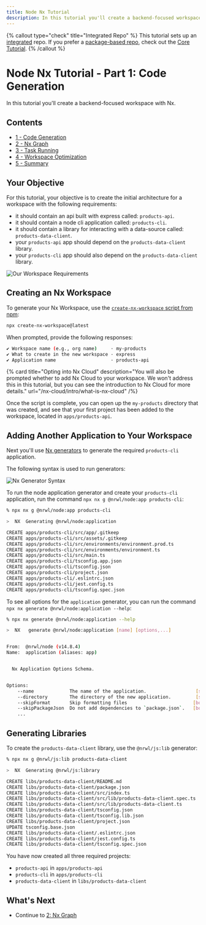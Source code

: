 ```yaml
---
title: Node Nx Tutorial
description: In this tutorial you'll create a backend-focused workspace with Nx.
---
```


{% callout type="check" title="Integrated Repo" %}
This tutorial sets up an [integrated](/concepts/integrated-vs-package-based) repo. If you prefer a [package-based repo](/concepts/integrated-vs-package-based), check out the [Core Tutorial](/getting-started/core-tutorial).
{% /callout %}

# Node Nx Tutorial - Part 1: Code Generation

In this tutorial you'll create a backend-focused workspace with Nx.

## Contents

- [1 - Code Generation](/node-tutorial/1-code-generation)
- [2 - Nx Graph](/node-tutorial/2-nx-graph)
- [3 - Task Running](/node-tutorial/3-task-running)
- [4 - Workspace Optimization](/node-tutorial/4-workspace-optimization)
- [5 - Summary](/node-tutorial/5-summary)

## Your Objective

For this tutorial, your objective is to create the initial architecture for a workspace with the following requirements:

- it should contain an api built with express called: `products-api`.
- it should contain a node cli application called: `products-cli`.
- it should contain a library for interacting with a data-source called: `products-data-client`.
- your `products-api` app should depend on the `products-data-client` library.
- your `products-cli` app should also depend on the `products-data-client` library.

![Our Workspace Requirements](/shared/node-tutorial/requirements-diagram.png)

## Creating an Nx Workspace

To generate your Nx Workspace, use the [`create-nx-workspace` script from npm](https://www.npmjs.com/package/create-nx-workspace):

```bash
npx create-nx-workspace@latest
```

When prompted, provide the following responses:

```bash
✔ Workspace name (e.g., org name)     · my-products
✔ What to create in the new workspace · express
✔ Application name                    · products-api
```

{% card title="Opting into Nx Cloud" description="You will also be prompted whether to add Nx Cloud to your workspace. We won't address this in this tutorial, but you can see the introduction to Nx Cloud for more details." url="/nx-cloud/intro/what-is-nx-cloud" /%}

Once the script is complete, you can open up the `my-products` directory that was created, and see that your first project has been added to the workspace, located in `apps/products-api`.

## Adding Another Application to Your Workspace

Next you'll use [Nx generators](/plugin-features/use-code-generators) to generate the required `products-cli` application.

The following syntax is used to run generators:

![Nx Generator Syntax](/shared/node-tutorial/generator-syntax.png)

To run the node application generator and create your `products-cli` application, run the command `npx nx g @nrwl/node:app products-cli`:

```bash
% npx nx g @nrwl/node:app products-cli

>  NX  Generating @nrwl/node:application

CREATE apps/products-cli/src/app/.gitkeep
CREATE apps/products-cli/src/assets/.gitkeep
CREATE apps/products-cli/src/environments/environment.prod.ts
CREATE apps/products-cli/src/environments/environment.ts
CREATE apps/products-cli/src/main.ts
CREATE apps/products-cli/tsconfig.app.json
CREATE apps/products-cli/tsconfig.json
CREATE apps/products-cli/project.json
CREATE apps/products-cli/.eslintrc.json
CREATE apps/products-cli/jest.config.ts
CREATE apps/products-cli/tsconfig.spec.json
```

To see all options for the `application` generator, you can run the command `npx nx generate @nrwl/node:application --help`:

```bash
% npx nx generate @nrwl/node:application --help

>  NX   generate @nrwl/node:application [name] [options,...]


From:  @nrwl/node (v14.8.4)
Name:  application (aliases: app)


  Nx Application Options Schema.


Options:
    --name             The name of the application.                  [string]
    --directory        The directory of the new application.         [string]
    --skipFormat       Skip formatting files                        [boolean]
    --skipPackageJson  Do not add dependencies to `package.json`.   [boolean]
    ...
```

## Generating Libraries

To create the `products-data-client` library, use the `@nrwl/js:lib` generator:

```bash
% npx nx g @nrwl/js:lib products-data-client

>  NX  Generating @nrwl/js:library

CREATE libs/products-data-client/README.md
CREATE libs/products-data-client/package.json
CREATE libs/products-data-client/src/index.ts
CREATE libs/products-data-client/src/lib/products-data-client.spec.ts
CREATE libs/products-data-client/src/lib/products-data-client.ts
CREATE libs/products-data-client/tsconfig.json
CREATE libs/products-data-client/tsconfig.lib.json
CREATE libs/products-data-client/project.json
UPDATE tsconfig.base.json
CREATE libs/products-data-client/.eslintrc.json
CREATE libs/products-data-client/jest.config.ts
CREATE libs/products-data-client/tsconfig.spec.json
```

You have now created all three required projects:

- `products-api` in `apps/products-api`
- `products-cli` in `apps/products-cli`
- `products-data-client` in `libs/products-data-client`

## What's Next

- Continue to [2: Nx Graph](/node-tutorial/2-nx-graph)
